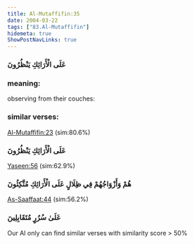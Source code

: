 ```yaml
---
title: Al-Mutaffifin:35
date: 2004-03-22
tags: ["83.Al-Mutaffifin"]
hidemeta: true 
ShowPostNavLinks: true 
---
```

### عَلَى الْأَرَائِكِ يَنْظُرُونَ
### meaning: 
observing from their couches:
### similar verses: 

[Al-Mutaffifin:23](/83/23) (sim:80.6%)

### عَلَى الْأَرَائِكِ يَنْظُرُونَ

[Yaseen:56](/36/56) (sim:62.9%)

### هُمْ وَأَزْوَاجُهُمْ فِي ظِلَالٍ عَلَى الْأَرَائِكِ مُتَّكِئُونَ

[As-Saaffaat:44](/37/44) (sim:56.2%)

### عَلَىٰ سُرُرٍ مُتَقَابِلِينَ

Our AI only can find similar verses with similarity score > 50% 

